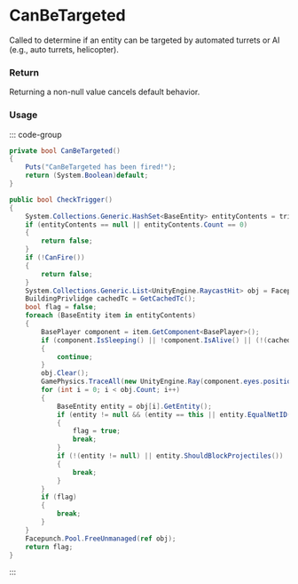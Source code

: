 <Badge type="danger" text="Carbon Compatible"/><Badge type="warning" text="Oxide Compatible"/>
# CanBeTargeted
Called to determine if an entity can be targeted by automated turrets or AI (e.g., auto turrets, helicopter).
### Return
Returning a non-null value cancels default behavior.

### Usage
::: code-group
```csharp [Example]
private bool CanBeTargeted()
{
	Puts("CanBeTargeted has been fired!");
	return (System.Boolean)default;
}
```
```csharp [Source — Assembly-CSharp @ GunTrap]
public bool CheckTrigger()
{
	System.Collections.Generic.HashSet<BaseEntity> entityContents = trigger.entityContents;
	if (entityContents == null || entityContents.Count == 0)
	{
		return false;
	}
	if (!CanFire())
	{
		return false;
	}
	System.Collections.Generic.List<UnityEngine.RaycastHit> obj = Facepunch.Pool.Get<System.Collections.Generic.List<UnityEngine.RaycastHit>>();
	BuildingPrivlidge cachedTc = GetCachedTc();
	bool flag = false;
	foreach (BaseEntity item in entityContents)
	{
		BasePlayer component = item.GetComponent<BasePlayer>();
		if (component.IsSleeping() || !component.IsAlive() || (!(cachedTc == null) && cachedTc.IsAuthed(component)))
		{
			continue;
		}
		obj.Clear();
		GamePhysics.TraceAll(new UnityEngine.Ray(component.eyes.position, (GetEyePosition() - component.eyes.position).normalized), 0f, obj, 9f, 1218519297);
		for (int i = 0; i < obj.Count; i++)
		{
			BaseEntity entity = obj[i].GetEntity();
			if (entity != null && (entity == this || entity.EqualNetID(this)))
			{
				flag = true;
				break;
			}
			if (!(entity != null) || entity.ShouldBlockProjectiles())
			{
				break;
			}
		}
		if (flag)
		{
			break;
		}
	}
	Facepunch.Pool.FreeUnmanaged(ref obj);
	return flag;
}

```
:::
